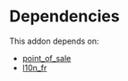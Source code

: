 # Dependencies

This addon depends on:

- [point_of_sale](https://github.com/bringout/oca-ocb-sale/tree/5d9b47ce90463a1c61e6fb80db86d42fb811e501/odoo-bringout-oca-ocb-point_of_sale)
- [l10n_fr](https://github.com/bringout/oca-ocb-l10n_europe/tree/d13d52acaf033ed99ee03c2c2a094b66fa3a343e/odoo-bringout-oca-ocb-l10n_fr)
